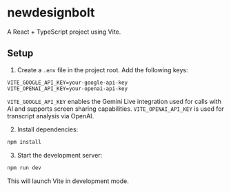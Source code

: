 # newdesignbolt

A React + TypeScript project using Vite.

## Setup

1. Create a `.env` file in the project root. Add the following keys:

```
VITE_GOOGLE_API_KEY=your-google-api-key
VITE_OPENAI_API_KEY=your-openai-api-key
```

`VITE_GOOGLE_API_KEY` enables the Gemini Live integration used for calls with AI and supports screen sharing capabilities.
`VITE_OPENAI_API_KEY` is used for transcript analysis via OpenAI.

2. Install dependencies:

```bash
npm install
```

3. Start the development server:

```bash
npm run dev
```

This will launch Vite in development mode.

